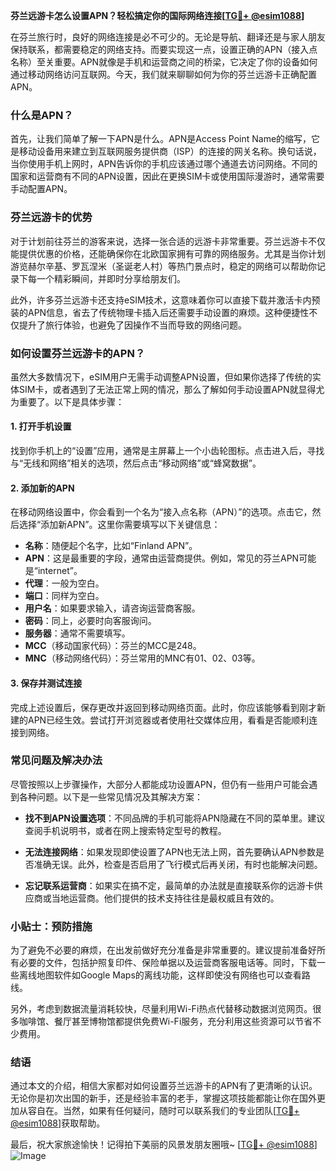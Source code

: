**芬兰远游卡怎么设置APN？轻松搞定你的国际网络连接[[TG💪+ @esim1088](https://t.me/s/esim1088)]**

在芬兰旅行时，良好的网络连接是必不可少的。无论是导航、翻译还是与家人朋友保持联系，都需要稳定的网络支持。而要实现这一点，设置正确的APN（接入点名称）至关重要。APN就像是手机和运营商之间的桥梁，它决定了你的设备如何通过移动网络访问互联网。今天，我们就来聊聊如何为你的芬兰远游卡正确配置APN。

### 什么是APN？

首先，让我们简单了解一下APN是什么。APN是Access Point Name的缩写，它是移动设备用来建立到互联网服务提供商（ISP）的连接的网关名称。换句话说，当你使用手机上网时，APN告诉你的手机应该通过哪个通道去访问网络。不同的国家和运营商有不同的APN设置，因此在更换SIM卡或使用国际漫游时，通常需要手动配置APN。

### 芬兰远游卡的优势

对于计划前往芬兰的游客来说，选择一张合适的远游卡非常重要。芬兰远游卡不仅能提供优惠的价格，还能确保你在北欧国家拥有可靠的网络服务。尤其是当你计划游览赫尔辛基、罗瓦涅米（圣诞老人村）等热门景点时，稳定的网络可以帮助你记录下每一个精彩瞬间，并即时分享给朋友们。

此外，许多芬兰远游卡还支持eSIM技术，这意味着你可以直接下载并激活卡内预装的APN信息，省去了传统物理卡插入后还需要手动设置的麻烦。这种便捷性不仅提升了旅行体验，也避免了因操作不当而导致的网络问题。

### 如何设置芬兰远游卡的APN？

虽然大多数情况下，eSIM用户无需手动调整APN设置，但如果你选择了传统的实体SIM卡，或者遇到了无法正常上网的情况，那么了解如何手动设置APN就显得尤为重要了。以下是具体步骤：

#### 1. 打开手机设置
找到你手机上的“设置”应用，通常是主屏幕上一个小齿轮图标。点击进入后，寻找与“无线和网络”相关的选项，然后点击“移动网络”或“蜂窝数据”。

#### 2. 添加新的APN
在移动网络设置中，你会看到一个名为“接入点名称（APN）”的选项。点击它，然后选择“添加新APN”。这里你需要填写以下关键信息：
- **名称**：随便起个名字，比如“Finland APN”。
- **APN**：这是最重要的字段，通常由运营商提供。例如，常见的芬兰APN可能是“internet”。
- **代理**：一般为空白。
- **端口**：同样为空白。
- **用户名**：如果要求输入，请咨询运营商客服。
- **密码**：同上，必要时向客服询问。
- **服务器**：通常不需要填写。
- **MCC**（移动国家代码）：芬兰的MCC是248。
- **MNC**（移动网络代码）：芬兰常用的MNC有01、02、03等。

#### 3. 保存并测试连接
完成上述设置后，保存更改并返回到移动网络页面。此时，你应该能够看到刚才新建的APN已经生效。尝试打开浏览器或者使用社交媒体应用，看看是否能顺利连接到网络。

### 常见问题及解决办法

尽管按照以上步骤操作，大部分人都能成功设置APN，但仍有一些用户可能会遇到各种问题。以下是一些常见情况及其解决方案：

- **找不到APN设置选项**：不同品牌的手机可能将APN隐藏在不同的菜单里。建议查阅手机说明书，或者在网上搜索特定型号的教程。
  
- **无法连接网络**：如果发现即使设置了APN也无法上网，首先要确认APN参数是否准确无误。此外，检查是否启用了飞行模式后再关闭，有时也能解决问题。

- **忘记联系运营商**：如果实在搞不定，最简单的办法就是直接联系你的远游卡供应商或当地运营商。他们提供的技术支持往往是最权威且有效的。

### 小贴士：预防措施

为了避免不必要的麻烦，在出发前做好充分准备是非常重要的。建议提前准备好所有必要的文件，包括护照复印件、保险单据以及运营商客服电话等。同时，下载一些离线地图软件如Google Maps的离线功能，这样即使没有网络也可以查看路线。

另外，考虑到数据流量消耗较快，尽量利用Wi-Fi热点代替移动数据浏览网页。很多咖啡馆、餐厅甚至博物馆都提供免费Wi-Fi服务，充分利用这些资源可以节省不少费用。

### 结语

通过本文的介绍，相信大家都对如何设置芬兰远游卡的APN有了更清晰的认识。无论你是初次出国的新手，还是经验丰富的老手，掌握这项技能都能让你在国外更加从容自在。当然，如果有任何疑问，随时可以联系我们的专业团队[[TG💪+ @esim1088](https://t.me/s/esim1088)]获取帮助。

最后，祝大家旅途愉快！记得拍下美丽的风景发朋友圈哦~ [[TG💪+ @esim1088](https://t.me/s/esim1088)] ![Image](https://i.postimg.cc/4NQfJmqS/Snipaste-2025-05-13-00-14-12.png)